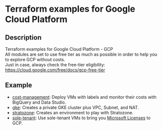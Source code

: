 # Terraform examples for Google Cloud Platform

## Description
Terraform examples for Google Cloud Platform - GCP  
All modules are set to use free tier as much as possible in order to help you to explore GCP without costs.  
Just in case, always check the free-tier eligibility: https://cloud.google.com/free/docs/gcp-free-tier

## Example
- [cost-management](./cost-management): Deploy VMs with labels and monitor their costs with BigQuery and Data Studio.
- [gke](./gke): Creates a private GKE cluster plus VPC, Subnet, and NAT.
- [stratozone](./stratozone): Creates an environment to play with Stratozone.
- [sole-tenant](./sole-tenant): Use sole-tenant VMs to bring you [Microsoft Licenses](https://cloud.google.com/compute/docs/instances/windows/ms-licensing#byol) to GCP.
